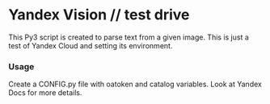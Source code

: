 # Yandex Vision // test drive

This Py3 script is created to parse text from a given image. This is just a test of Yandex Cloud and setting its environment.

### Usage

Create a CONFIG.py file with oatoken and catalog variables. Look at Yandex Docs for more details.
 
